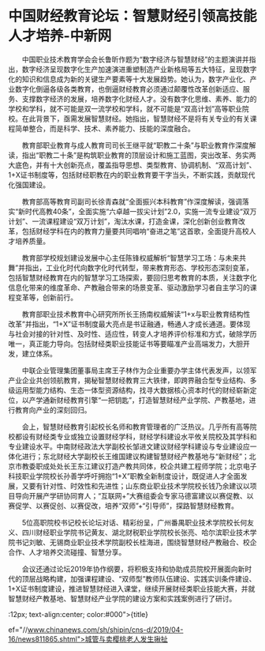 # 中国财经教育论坛：智慧财经引领高技能人才培养-中新网

　　中国职业技术教育学会会长鲁昕作题为“数字经济与智慧财经”的主题演讲并指出，数字经济呈现数字化生产加速演进重塑制造产业新格局等五大特征，呈现数字化的知识和信息成为新的关键生产要素等十大发展趋势。她认为，数字产业化、产业数字化倒逼各级各类教育，也倒逼财经教育必须通过颠覆性改革创新适应、服务、支撑数字经济的发展，培养数字化财经人才。没有数字化思维、素养、能力的学校和学科，就不可能是双一流学校和学科，就不可能是“双高计划”高等职业院校。在此背景下，亟需发展智慧财经。她指出，智慧财经不是将有关专业的有关课程简单整合，而是科学、技术、素养能力、技能的深度融合。

　　教育部职业教育与成人教育司司长王继平就“职教二十条”与职业教育作深度解读，指出“职教二十条”是构筑职业教育的顶层设计和施工蓝图，突出改革、务实两大底色，并有十大创新亮点，覆盖指导思想、类型教育、协调机制、“双高计划”、1+X证书制度等，包括财经职教在内的职业教育要干字当头，不断实践，贡献现代化强国建设。

　　教育部高等教育司副司长徐青森就“全面振兴本科教育”作深度解读，强调落实“新时代高教40条”，全面实施“六卓越一拔尖计划”2.0，实施一流专业建设“双万计划”、一流课程建设“双万计划”，淘汰水课，打造金课，深化创新创业教育改革，包括财经学科在内的教育力量要共同唱响“奋进之笔”这首歌，全面提升高校人才培养质量。

　　教育部学校规划建设发展中心主任陈锋权威解析“智慧学习工场：与未来共舞”并指出，工业化时代向数字化时代转型，带来教育形态、学校形态深刻变革，包括智慧财经教育在内的智慧学习工场探索，要回归思考教育的本质，关注数字化信息化带来的维度革命、产教融合带来的场景变革、驱动激励学习者自主学习的课程变革等，创新前行。

　　教育部职业技术教育中心研究所所长王扬南权威解读“1+x与职业教育结构性改革”并指出，“1+X”证书制度最大亮点是书证融通，畅通人才成长通道。要体现与社会对接的针对性、及时性、适应性，转变人才培养评价标准和方式，破除学历唯一，真正能力导向。包括财经类职业技能证书等要瞄准产业高端发力，大胆开发，建立体系。

　　中联企业管理集团董事局主席王子林作为企业重要办学主体代表发声，以领军产业企业共创领航教育，揭秘智慧财经教育三大铁律，即跨界融合型专业结构、多级运用型能力结构、生态一体型资源结构，找寻大数据核心资本时代的财经崭新定位，以产学通新财经教育引擎“一把钥匙”，打造智慧财经产业学院、产教基地，进行教育向产业的深刻回归。

　　会上，智慧财经教育引起校长名师和教育管理者的广泛热议。几乎所有高等院校都设有财经类专业或独立设置财经学科，财经学科建设水平攸关院校及其学科和专业建设水平。中南财经政法大学副校长邹进文建议财经学科建设与专业建设应一体化进行；东北财经大学副校长王维国建议构建智慧财经产教基地与“新财经”；北京市教委职成处处长王东江建议打造产教共同体，校企共建工程师学院；北京电子科技职业学院校长孙善学呼吁拥抱“1+X”职教全新制度设计，既促进人才全面发展，又要有针对性、时效性和先进性；山东商业职业技术学院校长钱乃余建议以项目导向开展产学研协同育人；“互联网+”大赛组委会专家马德富建议以赛促教、以赛促学、以赛促创、以赛促改，培养“双师”+“引导师”，探路智慧财经教育。

　　5位高职院校书记校长论坛对话、精彩纷呈，广州番禺职业技术学院校长何友义、四川财经职业学院书记黄友、湖北财税职业学院校长张亮、哈尔滨职业技术学院书记刘敏、无锡商业职业技术学院副校长桂海进，围绕智慧财经产教融合、校企合作、人才培养交流碰撞、智慧分享。

　　会议还通过论坛2019年协作纲要，将积极支持和协助成员院校开展面向新时代的顶层战略构建，加强课程建设、“双师型”教师队伍建设、实践实训条件建设、1+X证书制度建设，推进智慧财经进入课堂，继续开展财经类职业技能大赛，并就智慧财经产教基地、智慧财经产业学院的建设方案和实践案例进行了研讨。

:12px; text-align:center; color:#000">{title}

ef="//www.chinanews.com/sh/shipin/cns-d/2019/04-16/news811865.shtml">城管与卖樱桃老人发生揪扯
